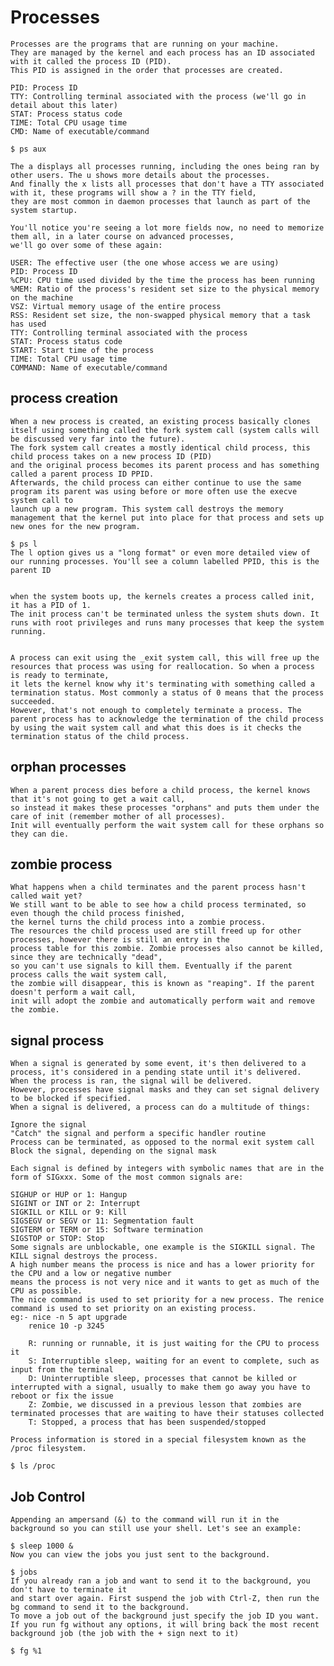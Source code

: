 # Processes
    Processes are the programs that are running on your machine. 
    They are managed by the kernel and each process has an ID associated with it called the process ID (PID). 
    This PID is assigned in the order that processes are created.

    PID: Process ID
    TTY: Controlling terminal associated with the process (we'll go in detail about this later)
    STAT: Process status code
    TIME: Total CPU usage time
    CMD: Name of executable/command

    $ ps aux
    
    The a displays all processes running, including the ones being ran by other users. The u shows more details about the processes. 
    And finally the x lists all processes that don't have a TTY associated with it, these programs will show a ? in the TTY field, 
    they are most common in daemon processes that launch as part of the system startup.

    You'll notice you're seeing a lot more fields now, no need to memorize them all, in a later course on advanced processes, 
    we'll go over some of these again:

    USER: The effective user (the one whose access we are using)
    PID: Process ID
    %CPU: CPU time used divided by the time the process has been running
    %MEM: Ratio of the process's resident set size to the physical memory on the machine
    VSZ: Virtual memory usage of the entire process
    RSS: Resident set size, the non-swapped physical memory that a task has used
    TTY: Controlling terminal associated with the process
    STAT: Process status code
    START: Start time of the process
    TIME: Total CPU usage time
    COMMAND: Name of executable/command


## process creation

    When a new process is created, an existing process basically clones itself using something called the fork system call (system calls will be discussed very far into the future). 
    The fork system call creates a mostly identical child process, this child process takes on a new process ID (PID) 
    and the original process becomes its parent process and has something called a parent process ID PPID. 
    Afterwards, the child process can either continue to use the same program its parent was using before or more often use the execve system call to 
    launch up a new program. This system call destroys the memory management that the kernel put into place for that process and sets up new ones for the new program.

    $ ps l
    The l option gives us a "long format" or even more detailed view of our running processes. You'll see a column labelled PPID, this is the parent ID


    when the system boots up, the kernels creates a process called init, it has a PID of 1. 
    The init process can't be terminated unless the system shuts down. It runs with root privileges and runs many processes that keep the system running.


    A process can exit using the _exit system call, this will free up the resources that process was using for reallocation. So when a process is ready to terminate, 
    it lets the kernel know why it's terminating with something called a termination status. Most commonly a status of 0 means that the process succeeded. 
    However, that's not enough to completely terminate a process. The parent process has to acknowledge the termination of the child process 
    by using the wait system call and what this does is it checks the termination status of the child process.
## orphan processes
    When a parent process dies before a child process, the kernel knows that it's not going to get a wait call, 
    so instead it makes these processes "orphans" and puts them under the care of init (remember mother of all processes). 
    Init will eventually perform the wait system call for these orphans so they can die.

## zombie process
    What happens when a child terminates and the parent process hasn't called wait yet? 
    We still want to be able to see how a child process terminated, so even though the child process finished,
    the kernel turns the child process into a zombie process. 
    The resources the child process used are still freed up for other processes, however there is still an entry in the 
    process table for this zombie. Zombie processes also cannot be killed, since they are technically "dead", 
    so you can't use signals to kill them. Eventually if the parent process calls the wait system call, 
    the zombie will disappear, this is known as "reaping". If the parent doesn't perform a wait call, 
    init will adopt the zombie and automatically perform wait and remove the zombie. 

## signal process
    When a signal is generated by some event, it's then delivered to a process, it's considered in a pending state until it's delivered. 
    When the process is ran, the signal will be delivered. 
    However, processes have signal masks and they can set signal delivery to be blocked if specified. 
    When a signal is delivered, a process can do a multitude of things:

    Ignore the signal
    "Catch" the signal and perform a specific handler routine
    Process can be terminated, as opposed to the normal exit system call
    Block the signal, depending on the signal mask 

    Each signal is defined by integers with symbolic names that are in the form of SIGxxx. Some of the most common signals are:

    SIGHUP or HUP or 1: Hangup
    SIGINT or INT or 2: Interrupt
    SIGKILL or KILL or 9: Kill
    SIGSEGV or SEGV or 11: Segmentation fault
    SIGTERM or TERM or 15: Software termination
    SIGSTOP or STOP: Stop
    Some signals are unblockable, one example is the SIGKILL signal. The KILL signal destroys the process.
    A high number means the process is nice and has a lower priority for the CPU and a low or negative number 
    means the process is not very nice and it wants to get as much of the CPU as possible.
    The nice command is used to set priority for a new process. The renice command is used to set priority on an existing process.
    eg:- nice -n 5 apt upgrade
        renice 10 -p 3245

        R: running or runnable, it is just waiting for the CPU to process it
        S: Interruptible sleep, waiting for an event to complete, such as input from the terminal
        D: Uninterruptible sleep, processes that cannot be killed or interrupted with a signal, usually to make them go away you have to reboot or fix the issue
        Z: Zombie, we discussed in a previous lesson that zombies are terminated processes that are waiting to have their statuses collected
        T: Stopped, a process that has been suspended/stopped

    Process information is stored in a special filesystem known as the /proc filesystem.

    $ ls /proc

## Job Control
    Appending an ampersand (&) to the command will run it in the background so you can still use your shell. Let's see an example:

    $ sleep 1000 &
    Now you can view the jobs you just sent to the background.

    $ jobs
    If you already ran a job and want to send it to the background, you don't have to terminate it 
    and start over again. First suspend the job with Ctrl-Z, then run the bg command to send it to the background.
    To move a job out of the background just specify the job ID you want. If you run fg without any options, it will bring back the most recent background job (the job with the + sign next to it)

    $ fg %1
